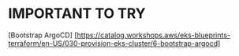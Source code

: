

# IMPORTANT TO TRY



[Bootstrap ArgoCD] [https://catalog.workshops.aws/eks-blueprints-terraform/en-US/030-provision-eks-cluster/6-bootstrap-argocd]

